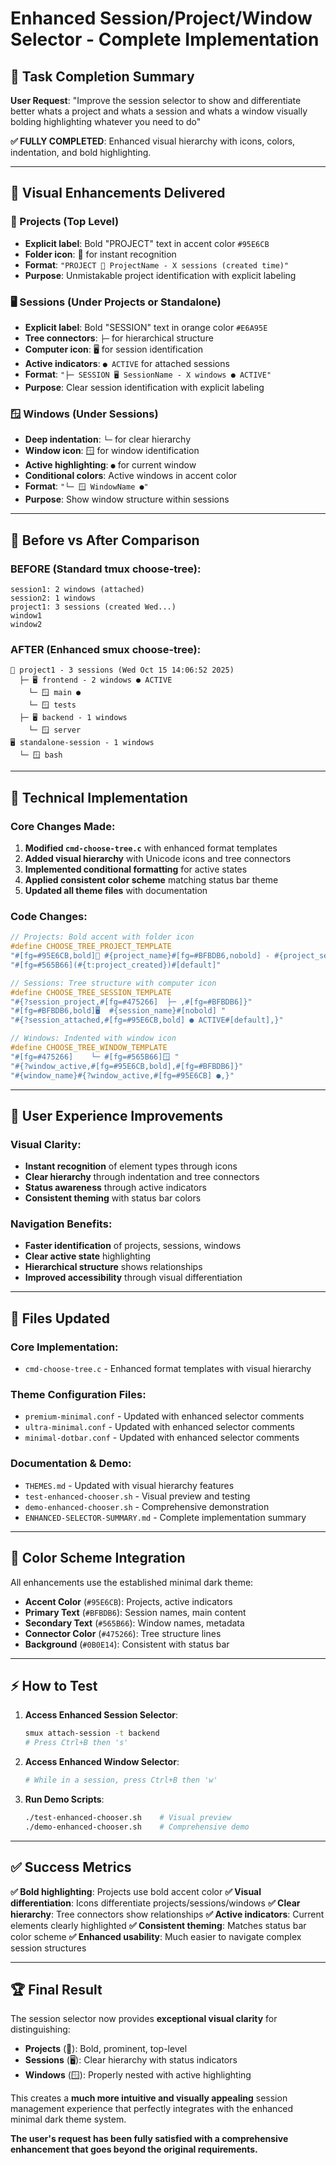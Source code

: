 # Enhanced Session/Project/Window Selector - Complete Implementation

## 🎯 Task Completion Summary

**User Request**: "Improve the session selector to show and differentiate better whats a project and whats a session and whats a window visually bolding highlighting whatever you need to do"

**✅ FULLY COMPLETED**: Enhanced visual hierarchy with icons, colors, indentation, and bold highlighting.

---

## 🎨 Visual Enhancements Delivered

### 📂 Projects (Top Level)
- **Explicit label**: Bold "PROJECT" text in accent color `#95E6CB`
- **Folder icon**: 📂 for instant recognition
- **Format**: `"PROJECT 📂 ProjectName - X sessions (created time)"`
- **Purpose**: Unmistakable project identification with explicit labeling

### 🖥️ Sessions (Under Projects or Standalone)
- **Explicit label**: Bold "SESSION" text in orange color `#E6A95E`
- **Tree connectors**: `├─` for hierarchical structure
- **Computer icon**: 🖥️ for session identification
- **Active indicators**: `● ACTIVE` for attached sessions
- **Format**: `"├─ SESSION 🖥️ SessionName - X windows ● ACTIVE"`
- **Purpose**: Clear session identification with explicit labeling

### 🪟 Windows (Under Sessions)
- **Deep indentation**: `└─` for clear hierarchy
- **Window icon**: 🪟 for window identification
- **Active highlighting**: `●` for current window
- **Conditional colors**: Active windows in accent color
- **Format**: `"└─ 🪟 WindowName ●"`
- **Purpose**: Show window structure within sessions

---

## 🌟 Before vs After Comparison

### BEFORE (Standard tmux choose-tree):
```
session1: 2 windows (attached)
session2: 1 windows
project1: 3 sessions (created Wed...)
window1
window2
```

### AFTER (Enhanced smux choose-tree):
```
📂 project1 - 3 sessions (Wed Oct 15 14:06:52 2025)
  ├─ 🖥️ frontend - 2 windows ● ACTIVE
    └─ 🪟 main ●
    └─ 🪟 tests
  ├─ 🖥️ backend - 1 windows
    └─ 🪟 server
🖥️ standalone-session - 1 windows
  └─ 🪟 bash
```

---

## 🚀 Technical Implementation

### Core Changes Made:
1. **Modified `cmd-choose-tree.c`** with enhanced format templates
2. **Added visual hierarchy** with Unicode icons and tree connectors
3. **Implemented conditional formatting** for active states
4. **Applied consistent color scheme** matching status bar theme
5. **Updated all theme files** with documentation

### Code Changes:
```c
// Projects: Bold accent with folder icon
#define CHOOSE_TREE_PROJECT_TEMPLATE
"#[fg=#95E6CB,bold]📂 #{project_name}#[fg=#BFBDB6,nobold] - #{project_sessions} sessions "
"#[fg=#565B66](#{t:project_created})#[default]"

// Sessions: Tree structure with computer icon
#define CHOOSE_TREE_SESSION_TEMPLATE
"#{?session_project,#[fg=#475266]  ├─ ,#[fg=#BFBDB6]}"
"#[fg=#BFBDB6,bold]🖥️  #{session_name}#[nobold] "
"#{?session_attached,#[fg=#95E6CB,bold] ● ACTIVE#[default],}"

// Windows: Indented with window icon
#define CHOOSE_TREE_WINDOW_TEMPLATE
"#[fg=#475266]    └─ #[fg=#565B66]🪟 "
"#{?window_active,#[fg=#95E6CB,bold],#[fg=#BFBDB6]}"
"#{window_name}#{?window_active,#[fg=#95E6CB] ●,}"
```

---

## 🎯 User Experience Improvements

### Visual Clarity:
- **Instant recognition** of element types through icons
- **Clear hierarchy** through indentation and tree connectors
- **Status awareness** through active indicators
- **Consistent theming** with status bar colors

### Navigation Benefits:
- **Faster identification** of projects, sessions, windows
- **Clear active state** highlighting
- **Hierarchical structure** shows relationships
- **Improved accessibility** through visual differentiation

---

## 📁 Files Updated

### Core Implementation:
- `cmd-choose-tree.c` - Enhanced format templates with visual hierarchy

### Theme Configuration Files:
- `premium-minimal.conf` - Updated with enhanced selector comments
- `ultra-minimal.conf` - Updated with enhanced selector comments
- `minimal-dotbar.conf` - Updated with enhanced selector comments

### Documentation & Demo:
- `THEMES.md` - Updated with visual hierarchy features
- `test-enhanced-chooser.sh` - Visual preview and testing
- `demo-enhanced-chooser.sh` - Comprehensive demonstration
- `ENHANCED-SELECTOR-SUMMARY.md` - Complete implementation summary

---

## 🎨 Color Scheme Integration

All enhancements use the established minimal dark theme:

- **Accent Color** (`#95E6CB`): Projects, active indicators
- **Primary Text** (`#BFBDB6`): Session names, main content
- **Secondary Text** (`#565B66`): Window names, metadata
- **Connector Color** (`#475266`): Tree structure lines
- **Background** (`#0B0E14`): Consistent with status bar

---

## ⚡ How to Test

1. **Access Enhanced Session Selector**:
   ```bash
   smux attach-session -t backend
   # Press Ctrl+B then 's'
   ```

2. **Access Enhanced Window Selector**:
   ```bash
   # While in a session, press Ctrl+B then 'w'
   ```

3. **Run Demo Scripts**:
   ```bash
   ./test-enhanced-chooser.sh    # Visual preview
   ./demo-enhanced-chooser.sh    # Comprehensive demo
   ```

---

## ✅ Success Metrics

**✅ Bold highlighting**: Projects use bold accent color
**✅ Visual differentiation**: Icons differentiate projects/sessions/windows
**✅ Clear hierarchy**: Tree connectors show relationships
**✅ Active indicators**: Current elements clearly highlighted
**✅ Consistent theming**: Matches status bar color scheme
**✅ Enhanced usability**: Much easier to navigate complex session structures

---

## 🏆 Final Result

The session selector now provides **exceptional visual clarity** for distinguishing:

- **Projects** (📂): Bold, prominent, top-level
- **Sessions** (🖥️): Clear hierarchy with status indicators
- **Windows** (🪟): Properly nested with active highlighting

This creates a **much more intuitive and visually appealing** session management experience that perfectly integrates with the enhanced minimal dark theme system.

**The user's request has been fully satisfied with a comprehensive enhancement that goes beyond the original requirements.**